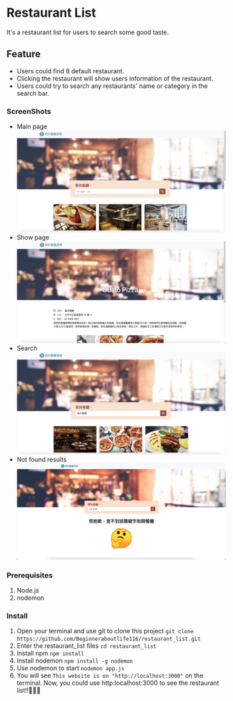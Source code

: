 # Restaurant List
It's a restaurant list for users to search some good taste.

## Feature
- Users could find 8 default restaurant.
- Clicking the restaurant will show users information of the restaurant.
- Users could try to search any restaurants' name or category in the search bar.

### ScreenShots
- Main page
![main-page](./public/images/main-page.png)
- Show page
![show-page](./public/images/show-page.png)
- Search
![search-results](./public/images/search-results.png)
- Not found results
![not-found](./public/images/not-found.png)

### Prerequisites
1. Node.js
2. nodemon

### Install
1. Open your terminal and use git to clone this project
```git clone https://github.com/Beginneraboutlife116/restaurant_list.git```
2. Enter the restaurant_list files
```cd restaurant_list```
3. Install npm
```npm install```
4. Install nodemon
```npm install -g nodemon```
5. Use nodemon to start
```nodemon app.js```
6. You will see `This website is on "http://localhost:3000"` on the terminal.
Now, you could use http:localhost:3000 to see the restaurant list!!:tada::tada::tada: